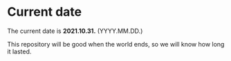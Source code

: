 # Current date

The current date is **2021.10.31.** (YYYY.MM.DD.)

This repository will be good when the world ends, so we will know how long it lasted.